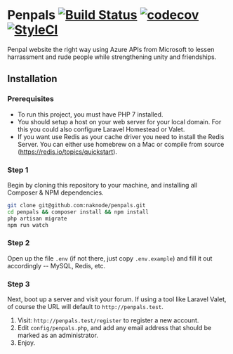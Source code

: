 # Penpals [![Build Status](https://travis-ci.org/naknode/penpals.svg?branch=master)](https://travis-ci.org/naknode/penpals) [![codecov](https://codecov.io/gh/naknode/penpals/branch/master/graph/badge.svg)](https://codecov.io/gh/naknode/penpals) [![StyleCI](https://github.styleci.io/repos/154928606/shield?branch=master)](https://github.styleci.io/repos/154928606)

Penpal website the right way using Azure APIs from Microsoft to lessen harrassment and rude people while strengthening unity and friendships.

## Installation

### Prerequisites

* To run this project, you must have PHP 7 installed.
* You should setup a host on your web server for your local domain. For this you could also configure Laravel Homestead or Valet.
* If you want use Redis as your cache driver you need to install the Redis Server. You can either use homebrew on a Mac or compile from source (https://redis.io/topics/quickstart).

### Step 1

Begin by cloning this repository to your machine, and installing all Composer & NPM dependencies.

```bash
git clone git@github.com:naknode/penpals.git
cd penpals && composer install && npm install
php artisan migrate
npm run watch
```

### Step 2

Open up the file `.env` (if not there, just copy `.env.example`) and fill it out accordingly -- MySQL, Redis, etc.

### Step 3

Next, boot up a server and visit your forum. If using a tool like Laravel Valet, of course the URL will default to `http://penpals.test`.

1. Visit: `http://penpals.test/register` to register a new  account.
2. Edit `config/penpals.php`, and add any email address that should be marked as an administrator.
3. Enjoy.